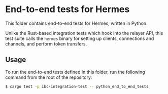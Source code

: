 # End-to-end tests for Hermes

This folder contains end-to-end tests for Hermes, written in Python.

Unlike the Rust-based integration tests which hook into the relayer API, this
test suite calls the `hermes` binary for setting up clients, connections and
channels, and perform token transfers.

## Usage

To run the end-to-end tests defined in this folder, run the following command
from the root of the repository:

```bash
$ cargo test -p ibc-integration-test -- python_end_to_end_tests
```
